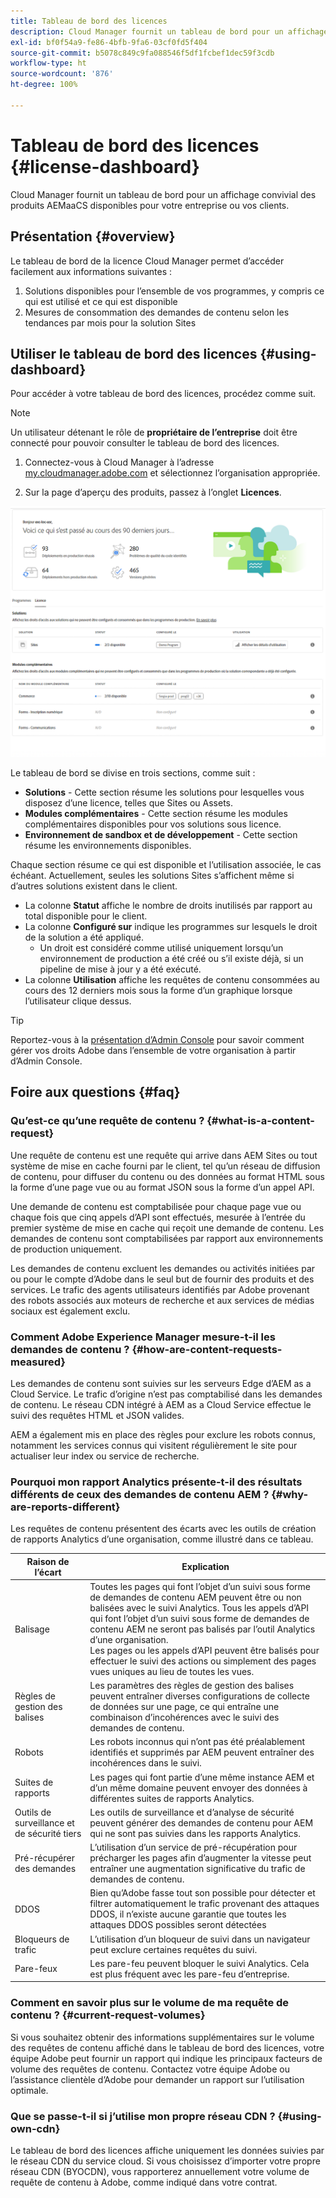 ```yaml
---
title: Tableau de bord des licences
description: Cloud Manager fournit un tableau de bord pour un affichage convivial des produits AEMaaCS disponibles pour votre entreprise ou vos clients.
exl-id: bf0f54a9-fe86-4bfb-9fa6-03cf0fd5f404
source-git-commit: b5078c849c9fa088546f5df1fcbef1dec59f3cdb
workflow-type: ht
source-wordcount: '876'
ht-degree: 100%

---
```


# Tableau de bord des licences {#license-dashboard}

Cloud Manager fournit un tableau de bord pour un affichage convivial des produits AEMaaCS disponibles pour votre entreprise ou vos clients.

## Présentation {#overview}

Le tableau de bord de la licence Cloud Manager permet d’accéder facilement aux informations suivantes :

1. Solutions disponibles pour l’ensemble de vos programmes, y compris ce qui est utilisé et ce qui est disponible
1. Mesures de consommation des demandes de contenu selon les tendances par mois pour la solution Sites

## Utiliser le tableau de bord des licences {#using-dashboard}

Pour accéder à votre tableau de bord des licences, procédez comme suit.

>[!NOTE]
>
>Un utilisateur détenant le rôle de **propriétaire de l’entreprise** doit être connecté pour pouvoir consulter le tableau de bord des licences.

1. Connectez-vous à Cloud Manager à l’adresse [my.cloudmanager.adobe.com](https://my.cloudmanager.adobe.com/) et sélectionnez l’organisation appropriée.

1. Sur la page d’aperçu des produits, passez à l’onglet **Licences**.

![Tableau de bord des licences](assets/license-dashboard.png)

Le tableau de bord se divise en trois sections, comme suit :

* **Solutions** - Cette section résume les solutions pour lesquelles vous disposez d’une licence, telles que Sites ou Assets.
* **Modules complémentaires** - Cette section résume les modules complémentaires disponibles pour vos solutions sous licence.
* **Environnement de sandbox et de développement** - Cette section résume les environnements disponibles.

Chaque section résume ce qui est disponible et l’utilisation associée, le cas échéant. Actuellement, seules les solutions Sites s’affichent même si d’autres solutions existent dans le client.

* La colonne **Statut** affiche le nombre de droits inutilisés par rapport au total disponible pour le client.
* La colonne **Configuré sur** indique les programmes sur lesquels le droit de la solution a été appliqué.
   * Un droit est considéré comme utilisé uniquement lorsqu’un environnement de production a été créé ou s’il existe déjà, si un pipeline de mise à jour y a été exécuté.
* La colonne **Utilisation** affiche les requêtes de contenu consommées au cours des 12 derniers mois sous la forme d’un graphique lorsque l’utilisateur clique dessus.

>[!TIP]
>
>Reportez-vous à la [présentation d’Admin Console](https://helpx.adobe.com/fr/enterprise/using/admin-console.html) pour savoir comment gérer vos droits Adobe dans l’ensemble de votre organisation à partir d’Admin Console.

## Foire aux questions {#faq}

### Qu’est-ce qu’une requête de contenu ? {#what-is-a-content-request}

Une requête de contenu est une requête qui arrive dans AEM Sites ou tout système de mise en cache fourni par le client, tel qu’un réseau de diffusion de contenu, pour diffuser du contenu ou des données au format HTML sous la forme d’une page vue ou au format JSON sous la forme d’un appel API.

Une demande de contenu est comptabilisée pour chaque page vue ou chaque fois que cinq appels d’API sont effectués, mesurée à l’entrée du premier système de mise en cache qui reçoit une demande de contenu. Les demandes de contenu sont comptabilisées par rapport aux environnements de production uniquement.

Les demandes de contenu excluent les demandes ou activités initiées par ou pour le compte d’Adobe dans le seul but de fournir des produits et des services. Le trafic des agents utilisateurs identifiés par Adobe provenant des robots associés aux moteurs de recherche et aux services de médias sociaux est également exclu.

### Comment Adobe Experience Manager mesure-t-il les demandes de contenu ? {#how-are-content-requests-measured}

Les demandes de contenu sont suivies sur les serveurs Edge d’AEM as a Cloud Service. Le trafic d’origine n’est pas comptabilisé dans les demandes de contenu. Le réseau CDN intégré à AEM as a Cloud Service effectue le suivi des requêtes HTML et JSON valides.

AEM a également mis en place des règles pour exclure les robots connus, notamment les services connus qui visitent régulièrement le site pour actualiser leur index ou service de recherche.

### Pourquoi mon rapport Analytics présente-t-il des résultats différents de ceux des demandes de contenu AEM ? {#why-are-reports-different}

Les requêtes de contenu présentent des écarts avec les outils de création de rapports Analytics d’une organisation, comme illustré dans ce tableau.

| Raison de l’écart | Explication |
|---|---|
| Balisage | Toutes les pages qui font l’objet d’un suivi sous forme de demandes de contenu AEM peuvent être ou non balisées avec le suivi Analytics. Tous les appels d’API qui font l’objet d’un suivi sous forme de demandes de contenu AEM ne seront pas balisés par l’outil Analytics d’une organisation.<br>Les pages ou les appels d’API peuvent être balisés pour effectuer le suivi des actions ou simplement des pages vues uniques au lieu de toutes les vues. |
| Règles de gestion des balises | Les paramètres des règles de gestion des balises peuvent entraîner diverses configurations de collecte de données sur une page, ce qui entraîne une combinaison d’incohérences avec le suivi des demandes de contenu. |
| Robots | Les robots inconnus qui n’ont pas été préalablement identifiés et supprimés par AEM peuvent entraîner des incohérences dans le suivi. |
| Suites de rapports | Les pages qui font partie d’une même instance AEM et d’un même domaine peuvent envoyer des données à différentes suites de rapports Analytics. |
| Outils de surveillance et de sécurité tiers | Les outils de surveillance et d’analyse de sécurité peuvent générer des demandes de contenu pour AEM qui ne sont pas suivies dans les rapports Analytics. |
| Pré-récupérer des demandes | L’utilisation d’un service de pré-récupération pour précharger les pages afin d’augmenter la vitesse peut entraîner une augmentation significative du trafic de demandes de contenu. |
| DDOS | Bien qu’Adobe fasse tout son possible pour détecter et filtrer automatiquement le trafic provenant des attaques DDOS, il n’existe aucune garantie que toutes les attaques DDOS possibles seront détectées |
| Bloqueurs de trafic | L’utilisation d’un bloqueur de suivi dans un navigateur peut exclure certaines requêtes du suivi. |
| Pare-feux | Les pare-feu peuvent bloquer le suivi Analytics. Cela est plus fréquent avec les pare-feu d’entreprise. |

### Comment en savoir plus sur le volume de ma requête de contenu ? {#current-request-volumes}

Si vous souhaitez obtenir des informations supplémentaires sur le volume des requêtes de contenu affiché dans le tableau de bord des licences, votre équipe Adobe peut fournir un rapport qui indique les principaux facteurs de volume des requêtes de contenu. Contactez votre équipe Adobe ou l’assistance clientèle d’Adobe pour demander un rapport sur l’utilisation optimale.

### Que se passe-t-il si j’utilise mon propre réseau CDN ? {#using-own-cdn}

Le tableau de bord des licences affiche uniquement les données suivies par le réseau CDN du service cloud.  Si vous choisissez d’importer votre propre réseau CDN (BYOCDN), vous rapporterez annuellement votre volume de requête de contenu à Adobe, comme indiqué dans votre contrat.
